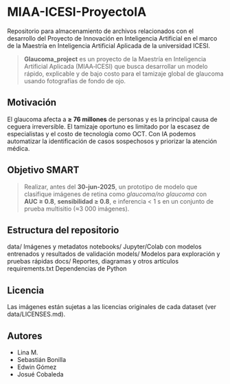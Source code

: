 # MIAA-ICESI-ProyectoIA
Repositorio para almacenamiento de archivos relacionados con el desarrollo del Proyecto de Innovación en Inteligencia Artificial en el marco de la Maestría en Inteligencia Artificial Aplicada de la universidad ICESI.

> **Glaucoma_project** es un proyecto de la Maestría en Inteligencia Artificial Aplicada (MIAA‑ICESI) que busca desarrollar un modelo rápido, explicable y de bajo costo para el tamizaje global de glaucoma usando fotografías de fondo de ojo.

## Motivación
El glaucoma afecta a **≥ 76 millones** de personas y es la principal causa de ceguera irreversible. El tamizaje oportuno es limitado por la escasez de especialistas y el costo de tecnología como OCT. Con IA podemos automatizar la identificación de casos sospechosos y priorizar la atención médica.

## Objetivo SMART
> Realizar, antes del **30‑jun‑2025**, un prototipo de modelo que clasifique imágenes de retina como *glaucoma/no glaucoma* con **AUC ≥ 0.8**, **sensibilidad ≥ 0.8**, e inferencia < 1 s en un conjunto de prueba multisitio (≈3 000 imágenes).

## Estructura del repositorio
data/	Imágenes y metadatos
notebooks/	Jupyter/Colab con modelos entrenados y resultados de validación
models/	Modelos para exploración y pruebas rápidas 
docs/	Reportes, diagramas y otros artículos
requirements.txt	Dependencias de Python

## Licencia
Las imágenes están sujetas a las licencias originales de cada dataset (ver data/LICENSES.md).

## Autores
- Lina M.
- Sebastián Bonilla
- Edwin Gómez
- Josué Cobaleda
